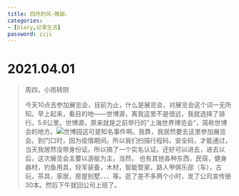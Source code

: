 ```yaml
---
title: 四月的风-微甜。
categories:
- [Diary,记录生活]
password: ziji
---
```


# 2021.04.01

> 周四，小雨转阴
>
> 今天10点去参加展览会，目前为止，什么是展览会，对展览会这个词一无所知。早上起来，看目的地——世博源，离我这里不是很远，我就选择了骑行。5.6公里。世博源，原来就是之前举行的”上海世界博览会“，简称世博会的地方。![世博园](https://gimg2.baidu.com/image_search/src=http%3A%2F%2Fimg.soufair.com%2Fffa2b31ed36e5015ef2d674a8c058c35.jpg%3Fe%3D1577837926%26token%3Dj-g03z5RHlD7Yfym2gnLp0nzkUu2cKGexNC7Evfw%3AoJe4yt9p33amAOtgWHXXUk1wVjA%3D&refer=http%3A%2F%2Fimg.soufair.com&app=2002&size=f9999,10000&q=a80&n=0&g=0n&fmt=jpeg?sec=1619924836&t=6b1b5dfa8d1299fd70c7562f812f7e80)这可是知名事件啊。我靠，我居然要去这里参加展览会。到门口时，因为疫情期间。所以我们扫描行程码，安全码，才能通过，当天我居然没带身份证。所以搞了一个实名认证。还好可以进去，进去以后，这次展览会主要以游艇为主，当然， 也有其他各种东西，民宿，健身器材，钓鱼用具，轻军装备，木材，智能管家，路人甲俱乐部（车），古玩，茶具，家居，房屋别墅、、、等。逛了差不多两个小时，发了公司宣传册30本。然后下午就回公司上班了。